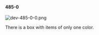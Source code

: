 #### 485-0
![dev-485-0-0.png](https://github.com/lil-lab/nlvr/raw/master/nlvr/dev/images/0/dev-485-0-0.png "dev-485-0-0.png")

There is a box with items of only one color.